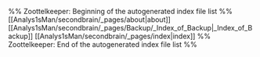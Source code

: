 %% Zoottelkeeper: Beginning of the autogenerated index file list  %%
 [[Analys1sMan/secondbrain/_pages/about|about]]
 [[Analys1sMan/secondbrain/_pages/Backup/_Index_of_Backup|_Index_of_Backup]]
 [[Analys1sMan/secondbrain/_pages/index|index]]
%% Zoottelkeeper: End of the autogenerated index file list  %%
